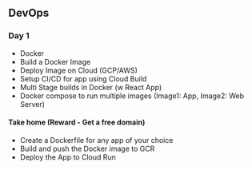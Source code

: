 ## DevOps 

### Day 1
- Docker 
- Build a Docker Image
- Deploy Image on Cloud (GCP/AWS)
- Setup CI/CD for app using Cloud Build
- Multi Stage builds in Docker (w React App)
- Docker compose to run multiple images (Image1: App, Image2: Web Server)

#### Take home (Reward - Get a free domain)
- Create a Dockerfile for any app of your choice
- Build and push the Docker image to GCR
- Deploy the App to Cloud Run
